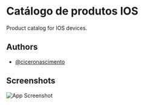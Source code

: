 
# Catálogo de produtos IOS

Product catalog for IOS devices. 

## Authors

- [@ciceronascimento](https://github.com/ciceronascimento)

## Screenshots

![App Screenshot](https://imgur.com/xpZ3zZS)
